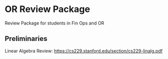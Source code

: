 # OR Review Package
Review Package for students in Fin Ops and OR

## Preliminaries
Linear Algebra Review: https://cs229.stanford.edu/section/cs229-linalg.pdf
